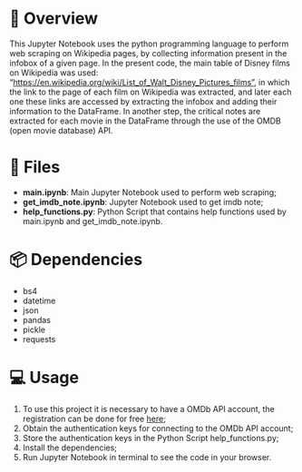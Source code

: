 # 📖 Overview

This Jupyter Notebook uses the python programming language to perform web scraping on Wikipedia pages, by collecting information present in the infobox of a given page. In the present code, the main table of Disney films on Wikipedia was used: “https://en.wikipedia.org/wiki/List_of_Walt_Disney_Pictures_films”, in which the link to the page of each film on Wikipedia was extracted, and later each one these links are accessed by extracting the infobox and adding their information to the DataFrame. In another step, the critical notes are extracted for each movie in the DataFrame through the use of the OMDB (open movie database) API.

# 📄 Files

- **main.ipynb**: Main Jupyter Notebook used to perform web scraping;
- **get_imdb_note.ipynb**: Jupyter Notebook used to get imdb note;
- **help_functions.py**: Python Script that contains help functions used by main.ipynb and get_imdb_note.ipynb.

# 📦 Dependencies

- bs4
- datetime
- json
- pandas 
- pickle
- requests

# 💻 Usage

1. To use this project it is necessary to have a OMDb API account, the registration can be done for free [here](http://www.omdbapi.com/apikey.aspx "here");
2. Obtain the authentication keys for connecting to the OMDb API account;
3. Store the authentication keys in the Python Script help_functions.py;
4.	Install the dependencies;
5.	Run Jupyter Notebook in terminal to see the code in your browser.
